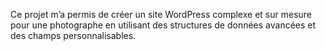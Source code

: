 Ce projet m’a permis de créer un site WordPress complexe et sur mesure pour une photographe en utilisant des structures de données avancées et des champs personnalisables.

